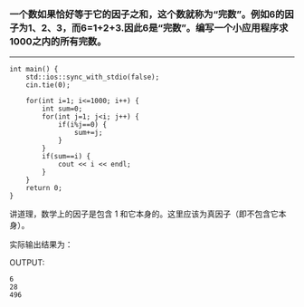 ### 一个数如果恰好等于它的因子之和，这个数就称为“完数”。例如6的因子为1、2、3，而6=1+2+3.因此6是“完数”。编写一个小应用程序求1000之内的所有完数。

----

	int main() {
	    std::ios::sync_with_stdio(false);
	    cin.tie(0);
	
	    for(int i=1; i<=1000; i++) {
	        int sum=0;
	        for(int j=1; j<i; j++) {
	            if(i%j==0) {
	                sum+=j;
	            }
	        }
	        if(sum==i) {
	            cout << i << endl;
	        }
	    }
	    return 0;
	}

讲道理，数学上的因子是包含 1 和它本身的。这里应该为真因子（即不包含它本身）。

实际输出结果为：

OUTPUT:

	6
	28
	496